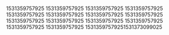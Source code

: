 1531359757925
1531359757925
1531359757925
1531359757925
1531359757925
1531359757925
1531359757925
1531359757925
1531359757925
1531359757925
1531359757925
1531359757925
1531359757925
1531359757925
15313597579251531373099025